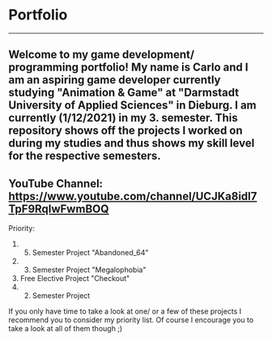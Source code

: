 # Portfolio
----------
Welcome to my game development/ programming portfolio!
My name is Carlo and I am an aspiring game developer currently studying "Animation & Game" at "Darmstadt University of Applied Sciences" in Dieburg.
I am currently (1/12/2021) in my 3. semester. This repository shows off the projects I worked on during my studies and thus shows my skill level for the respective semesters.
----------
YouTube Channel:  
https://www.youtube.com/channel/UCJKa8idl7TpF9RqIwFwmBOQ
----------
Priority:
1. 5. Semester Project "Abandoned_64"
2. 3. Semester Project "Megalophobia"
3. Free Elective Project "Checkout"
4. 2. Semester Project

If you only have time to take a look at one/ or a few of these projects I recommend you to consider my priority list. Of course I encourage you to take a look at all of them though ;)
